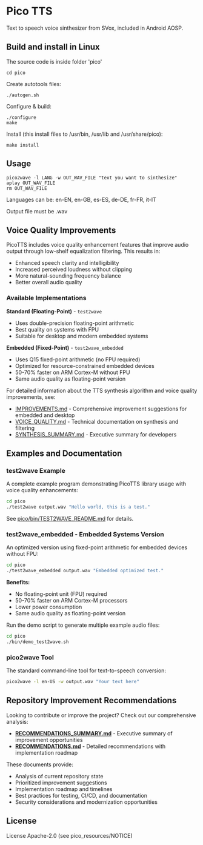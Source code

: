 # Pico TTS

Text to speech voice sinthesizer from SVox, included in Android AOSP.

## Build and install in Linux

The source code is inside folder 'pico'

```
cd pico
```

Create autotools files:

```
./autogen.sh
```

Configure & build:

```
./configure
make
```

Install (this install files to /usr/bin, /usr/lib and /usr/share/pico):

```
make install
```

## Usage

```
pico2wave -l LANG -w OUT_WAV_FILE "text you want to sinthesize"
aplay OUT_WAV_FILE
rm OUT_WAV_FILE
```

Languages can be: en-EN, en-GB, es-ES, de-DE, fr-FR, it-IT

Output file must be .wav

## Voice Quality Improvements

PicoTTS includes voice quality enhancement features that improve audio output through low-shelf equalization filtering. This results in:

- Enhanced speech clarity and intelligibility
- Increased perceived loudness without clipping
- More natural-sounding frequency balance
- Better overall audio quality

### Available Implementations

**Standard (Floating-Point)** - `test2wave`
- Uses double-precision floating-point arithmetic
- Best quality on systems with FPU
- Suitable for desktop and modern embedded systems

**Embedded (Fixed-Point)** - `test2wave_embedded`
- Uses Q15 fixed-point arithmetic (no FPU required)
- Optimized for resource-constrained embedded devices
- 50-70% faster on ARM Cortex-M without FPU
- Same audio quality as floating-point version

For detailed information about the TTS synthesis algorithm and voice quality improvements, see:
- [IMPROVEMENTS.md](IMPROVEMENTS.md) - Comprehensive improvement suggestions for embedded and desktop
- [VOICE_QUALITY.md](VOICE_QUALITY.md) - Technical documentation on synthesis and filtering
- [SYNTHESIS_SUMMARY.md](SYNTHESIS_SUMMARY.md) - Executive summary for developers

## Examples and Documentation

### test2wave Example

A complete example program demonstrating PicoTTS library usage with voice quality enhancements:

```bash
cd pico
./test2wave output.wav "Hello world, this is a test."
```

See [pico/bin/TEST2WAVE_README.md](pico/bin/TEST2WAVE_README.md) for details.

### test2wave_embedded - Embedded Systems Version

An optimized version using fixed-point arithmetic for embedded devices without FPU:

```bash
cd pico
./test2wave_embedded output.wav "Embedded optimized test."
```

**Benefits:**
- No floating-point unit (FPU) required
- 50-70% faster on ARM Cortex-M processors
- Lower power consumption
- Same audio quality as floating-point version

Run the demo script to generate multiple example audio files:

```bash
cd pico
./bin/demo_test2wave.sh
```

### pico2wave Tool

The standard command-line tool for text-to-speech conversion:

```bash
pico2wave -l en-US -w output.wav "Your text here"
```

## Repository Improvement Recommendations

Looking to contribute or improve the project? Check out our comprehensive analysis:

- **[RECOMMENDATIONS_SUMMARY.md](RECOMMENDATIONS_SUMMARY.md)** - Executive summary of improvement opportunities
- **[RECOMMENDATIONS.md](RECOMMENDATIONS.md)** - Detailed recommendations with implementation roadmap

These documents provide:
- Analysis of current repository state
- Prioritized improvement suggestions
- Implementation roadmap and timelines
- Best practices for testing, CI/CD, and documentation
- Security considerations and modernization opportunities

## License

License Apache-2.0 (see pico_resources/NOTICE)

